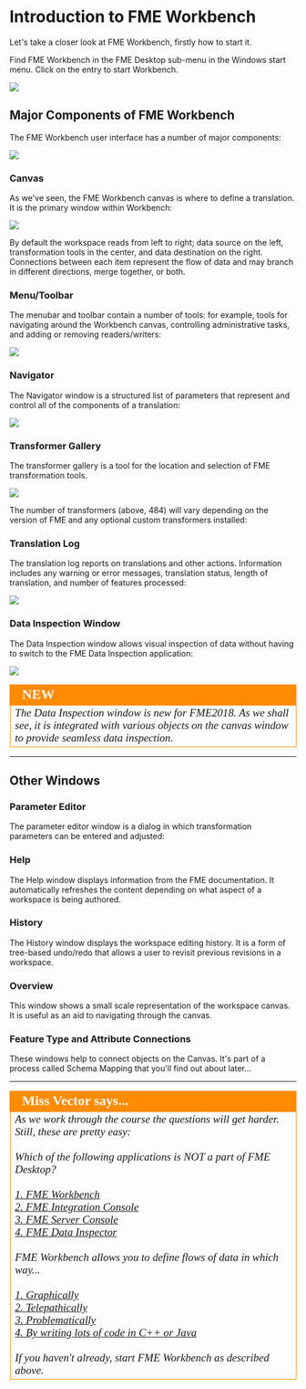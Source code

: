 # Introduction to FME Workbench #
Let's take a closer look at FME Workbench, firstly how to start it.

Find FME Workbench in the FME Desktop sub-menu in the Windows start menu. Click on the entry to start Workbench.

![](./Images/Img1.05.StartingWorkbench.png)


## Major Components of FME Workbench ##

The FME Workbench user interface has a number of major components:

![](./Images/Img1.06.WorkbenchInterface.png)

### Canvas ###
As we've seen, the FME Workbench canvas is where to define a translation. It is the primary window within Workbench:

![](./Images/Img1.08.WorkbenchCanvas.png)

By default the workspace reads from left to right; data source on the left, transformation tools in the center, and data destination on the right. Connections between each item represent the flow of data and may branch in different directions, merge together, or both.

### Menu/Toolbar ###
The menubar and toolbar contain a number of tools: for example, tools for navigating around the Workbench canvas, controlling administrative tasks, and adding or removing readers/writers:

![](./Images/Img1.07.WorkbenchInterfaceMenuToolbar.png)

### Navigator ###
The Navigator window is a structured list of parameters that represent and control all of the components of a translation:

![](./Images/Img1.09.WorkbenchNavigator.png)

### Transformer Gallery ###
The transformer gallery is a tool for the location and selection of FME transformation tools.

![](./Images/Img1.10.WorkbenchGallery.png)

The number of transformers (above, 484) will vary depending on the version of FME and any optional custom transformers installed:

### Translation Log ###
The translation log reports on translations and other actions. Information includes any warning or error messages, translation status, length of translation, and number of features processed:

![](./Images/Img1.11.WorkbenchLog.png)


### Data Inspection Window ###
The Data Inspection window allows visual inspection of data without having to switch to the FME Data Inspection application:

![](./Images/Img1.11.WorkbenchLog.png)

<!--New Section--> 

<table style="border-spacing: 0px">
<tr>
<td style="vertical-align:middle;background-color:darkorange;border: 2px solid darkorange">
<i class="fa fa-bolt fa-lg fa-pull-left fa-fw" style="color:white;padding-right: 12px;vertical-align:text-top"></i>
<span style="color:white;font-size:x-large;font-weight: bold;font-family:serif">NEW</span>
</td>
</tr>

<tr>
<td style="border: 1px solid darkorange">
<span style="font-family:serif; font-style:italic; font-size:larger">
The Data Inspection window is new for FME2018. As we shall see, it is integrated with various objects on the canvas window to provide seamless data inspection. 
</span>
</td>
</tr>
</table>

---

## Other Windows ##

### Parameter Editor ###
The parameter editor window is a dialog in which transformation parameters can be entered and adjusted:

### Help ###
The Help window displays information from the FME documentation. It automatically refreshes the content depending on what aspect of a workspace is being authored.

### History ###
The History window displays the workspace editing history. It is a form of tree-based undo/redo that allows a user to revisit previous revisions in a workspace.

### Overview ###
This window shows a small scale representation of the workspace canvas. It is useful as an aid to navigating through the canvas.

### Feature Type and Attribute Connections ###
These windows help to connect objects on the Canvas. It's part of a process called Schema Mapping that you'll find out about later...

---

<!--Person X Says Section-->

<table style="border-spacing: 0px">
<tr>
<td style="vertical-align:middle;background-color:darkorange;border: 2px solid darkorange">
<i class="fa fa-quote-left fa-lg fa-pull-left fa-fw" style="color:white;padding-right: 12px;vertical-align:text-top"></i>
<span style="color:white;font-size:x-large;font-weight: bold;font-family:serif">Miss Vector says...</span>
</td>
</tr>

<tr>
<td style="border: 1px solid darkorange">
<span style="font-family:serif; font-style:italic; font-size:larger">
As we work through the course the questions will get harder. Still, these are pretty easy: 
<br><br>Which of the following applications is NOT a part of FME Desktop?
<br><br><a href="http://52.73.3.37/fmedatastreaming/Manual/QAResponse2017.fmw?chapter=1&question=3&answer=1&DestDataset_TEXTLINE=C%3A%5CFMEOutput%5CQAResponse.html">1. FME Workbench</a>
<br><a href="http://52.73.3.37/fmedatastreaming/Manual/QAResponse2017.fmw?chapter=1&question=3&answer=2&DestDataset_TEXTLINE=C%3A%5CFMEOutput%5CQAResponse.html">2. FME Integration Console</a>
<br><a href="http://52.73.3.37/fmedatastreaming/Manual/QAResponse2017.fmw?chapter=1&question=3&answer=3&DestDataset_TEXTLINE=C%3A%5CFMEOutput%5CQAResponse.html">3. FME Server Console</a>
<br><a href="http://52.73.3.37/fmedatastreaming/Manual/QAResponse2017.fmw?chapter=1&question=3&answer=4&DestDataset_TEXTLINE=C%3A%5CFMEOutput%5CQAResponse.html">4. FME Data Inspector</a>
<br><br>FME Workbench allows you to define flows of data in which way...
<br><br><a href="http://52.73.3.37/fmedatastreaming/Manual/QAResponse2017.fmw?chapter=1&question=4&answer=1&DestDataset_TEXTLINE=C%3A%5CFMEOutput%5CQAResponse.html">1. Graphically</a>
<br><a href="http://52.73.3.37/fmedatastreaming/Manual/QAResponse2017.fmw?chapter=1&question=4&answer=2&DestDataset_TEXTLINE=C%3A%5CFMEOutput%5CQAResponse.html">2. Telepathically</a>
<br><a href="http://52.73.3.37/fmedatastreaming/Manual/QAResponse2017.fmw?chapter=1&question=4&answer=3&DestDataset_TEXTLINE=C%3A%5CFMEOutput%5CQAResponse.html">3. Problematically</a>
<br><a href="http://52.73.3.37/fmedatastreaming/Manual/QAResponse2017.fmw?chapter=1&question=4&answer=4&DestDataset_TEXTLINE=C%3A%5CFMEOutput%5CQAResponse.html">4. By writing lots of code in C++ or Java</a>
<br>
<br>If you haven't already, start FME Workbench as described above.
</span>
</td>
</tr>
</table>

